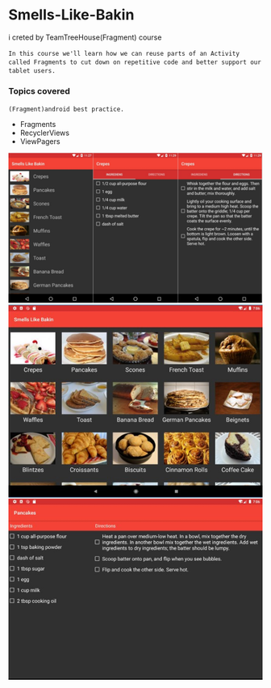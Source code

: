 # Smells-Like-Bakin
i creted by TeamTreeHouse(Fragment) course

`In this course we'll learn how we can reuse parts of an Activity called Fragments to cut down on repetitive code and better support our tablet users.`

### Topics covered
`(Fragment)android best practice.`
- Fragments
- RecyclerViews
- ViewPagers


![MainActivity](https://github.com/omidMirrajei/Smells-Like-Bakin/blob/master/PhoneMode.jpg)
![Detail Fragment](https://github.com/omidMirrajei/Smells-Like-Bakin/blob/master/TabletMode.jpg)

